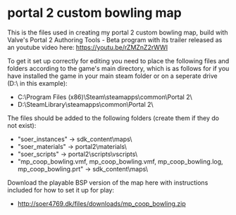 # portal 2 custom bowling map
This is the files used in creating my portal 2 custom bowling map, build with Valve's Portal 2 Authoring Tools - Beta program with its trailer released as an youtube video here: https://youtu.be/rZMZnZ2rWWI 

To get it set up correctly for editing you need to place the following files and folders according to the game's main directory, which is as follows for if you have installed the game in your main steam folder or on a seperate drive (D:\ in this example):
- C:\Program Files (x86)\Steam\steamapps\common\Portal 2\
- D:\SteamLibrary\steamapps\common\Portal 2\

The files should be added to the following folders (create them if they do not exist):
- "soer_instances" -> sdk_content\maps\
- "soer_materials" -> portal2\materials\
- "soer_scripts" -> portal2\scripts\vscripts\
- "mp_coop_bowling.vmf, mp_coop_bowling.vmf, mp_coop_bowling.log, mp_coop_bowling.prt" -> sdk_content\maps\

Download the playable BSP version of the map here with instructions included for how to set it up for play: 
- http://soer4769.dk/files/downloads/mp_coop_bowling.zip
